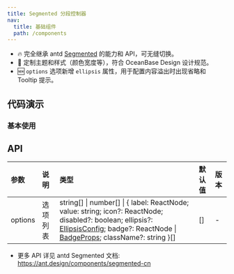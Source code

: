 ```yaml
---
title: Segmented 分段控制器
nav:
  title: 基础组件
  path: /components
---
```


- 🔥 完全继承 antd [Segmented](https://ant.design/components/segmented-cn) 的能力和 API，可无缝切换。
- 💄 定制主题和样式（颜色宽度等），符合 OceanBase Design 设计规范。
- 🆕 `options` 选项新增 `ellipsis` 属性，用于配置内容溢出时出现省略和 Tooltip 提示。

## 代码演示

### 基本使用

<!-- prettier-ignore -->
<code src="./demo/basic.tsx" title="基本"></code>
<code src="./demo/disabled.tsx" title="不可用"></code>
<code src="./demo/size.tsx" title="三种大小"></code>
<code src="./demo/block.tsx" title="block" description="block 属性使其撑满父元素宽度。"></code>
<code src="./demo/ellipsis.tsx" title="省略" description="需要同时配置分段器的 block 和选项的 ellipsis 属性。"></code>
<code src="./demo/badge.tsx" title="带徽标" description="展示徽标"></code>

## API

| 参数 | 说明 | 类型 | 默认值 | 版本 |
| :-- | :-- | :-- | :-- | :-- |
| options | 选项列表 | string[] \| number[] \| { label: ReactNode; value: string; icon?: ReactNode; disabled?: boolean; ellipsis?: [EllipsisConfig](https://ant.design/components/typography-cn#ellipsis); badge?: ReactNode \| [BadgeProps](https://ant.design/components/badge-cn#badge); className?: string }[] | [] | - |

- 更多 API 详见 antd Segmented 文档: https://ant.design/components/segmented-cn
